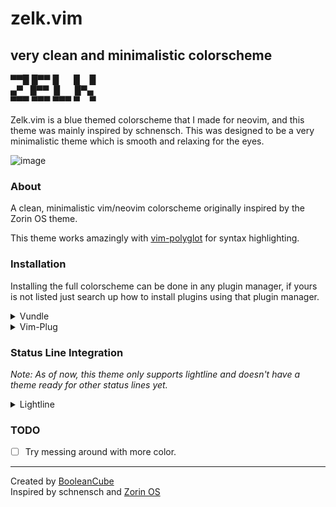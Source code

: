 # zelk.vim
## very clean and minimalistic colorscheme

▀▀█ █▀▀ █ &nbsp; &nbsp; &nbsp;█&nbsp; &nbsp; █<br/>
▄▀&nbsp; &nbsp;█▀▀&nbsp; █ &nbsp; &nbsp; &nbsp;█▀▄ <br/>
▀▀▀ ▀▀▀ ▀▀▀ ▀&nbsp; &nbsp; ▀           

Zelk.vim is a blue themed colorscheme that I made for neovim, and this theme was mainly inspired by schnensch. This was designed to be a very minimalistic theme which is smooth and relaxing for the eyes.

![image](https://user-images.githubusercontent.com/47650058/125184921-977e4400-e1ef-11eb-9f24-5002f7d28e92.png)

### About

A clean, minimalistic vim/neovim colorscheme originally inspired by the Zorin OS theme.

This theme works amazingly with [vim-polyglot](https://github.com/sheerun/vim-polyglot) for syntax highlighting.

### Installation

Installing the full colorscheme can be done in any plugin manager, if yours is not listed just search up how to install plugins using that plugin manager.

<details>
  <summary>Vundle</summary>

1. Install [Vundle](https://github.com/VundleVim/Vundle.vim) successfully.
1. Add the following text to your `vimrc` file and save it.
    ```vim
    call vundle#begin()
      Plugin 'BooleanCube/zelk.vim'
    call vundle#end()
    ```
1. Restart your terminal or emulator, run vim/neovim, and run the `:PluginInstall` statement to install your plugins and make sure you relaunch neovim to see the results.
</details>

<details>
  <summary>Vim-Plug</summary>

1. Install [Vim-Plug](https://github.com/junegunn/vim-plug) successfully.
1. Add the following text to your `vimrc` file and save it.
    ```vim
    call plug#begin()
      Plug 'BooleanCube/zelk.vim'
    call plug#end()
    ```
1. Restart your terminal or emulator, run vim/neovim, and run the `:PluginInstall` statement to install your plugins and make sure you relaunch neovim to see the results.
</details>

### Status Line Integration

*Note: As of now, this theme only supports lightline and doesn't have a theme ready for other status lines yet.*

<details>
  <summary>Lightline</summary>

1. First of all, you want to make sure you have [lightline](https://github.com/itchyny/lightline.vim) installed (and [lightline-bufferline](https://github.com/mengelbrecht/lightline-bufferline) is optional which adds the top bufferline).
2. Make sure in your lightline settings that should have come from their documentation (you can use [mine](https://github.com/BooleanCube/dotfiles/blob/main/config/nvim/init.vim) as an example) has the colorscheme component and put `zelk` in that component. Example:
```vim
let g:lightline = {
      \ 'colorscheme': 'zelk',
      \ 'active': {
      \   'left': [ [ 'mode', 'paste' ],
      \             [ 'gitbranch', 'readonly', 'filename', 'modified' ] ]
      \ },
      \ 'component_function': {
      \   'gitbranch': 'FugitiveHead'
      \ }
      \ }
```
3. If you installed lightline-bufferline, then read their documentation to mess around with some more but here is an example:
```vim
let g:lightline = {
      \ 'colorscheme': 'zelk',
      \ 'active': {
      \   'left': [ [ 'mode', 'paste' ],
      \             [ 'gitbranch', 'readonly', 'filename', 'modified' ] ]
      \ },
      \ 'component_function': {
      \   'gitbranch': 'FugitiveHead'
      \ },
      \ 'tabline': {
      \   'left': [ ['buffers'] ],
      \   'right': [ ['close'] ]
      \ },
      \ 'component_expand': {
      \   'buffers': 'lightline#bufferline#buffers'
      \ },
      \ 'component_type': {
      \   'buffers': 'tabsel'
      \ }
      \ }
``` 
</details>
  
  
### TODO

- [ ] Try messing around with more color.

----
Created by [BooleanCube](https://github.com/BooleanCube) <br/>
Inspired by schnensch and [Zorin OS](https://zorinos.com/)
